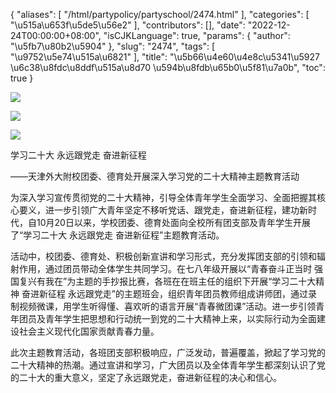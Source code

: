 {
    "aliases": [
        "/html/partypolicy/partyschool/2474.html"
    ],
    "categories": [
        "\u515a\u653f\u5de5\u56e2"
    ],
    "contributors": [],
    "date": "2022-12-24T00:00:00+08:00",
    "isCJKLanguage": true,
    "params": {
        "author": "\u5fb7\u80b2\u5904"
    },
    "slug": "2474",
    "tags": [
        "\u9752\u5e74\u515a\u6821"
    ],
    "title": "\u5b66\u4e60\u4e8c\u5341\u5927 \u6c38\u8fdc\u8ddf\u515a\u8d70 \u594b\u8fdb\u65b0\u5f81\u7a0b",
    "toc": true
}

![](https://cdn.tfls.online/mirror/full/c2e95de1e6c705edc44fef24aae865e0c890cbfd.jpg)




![](https://cdn.tfls.online/mirror/full/947c49885f4de798028980a590bd22abf3b012f8.jpg)




![](https://cdn.tfls.online/mirror/full/ef68be0b88183b8f47dab623ebe1437a865b551f.jpg)




  





学习二十大 永远跟党走 奋进新征程




——天津外大附校团委、德育处开展深入学习党的二十大精神主题教育活动




为深入学习宣传贯彻党的二十大精神，引导全体青年学生全面学习、全面把握其核心要义，进一步引领广大青年坚定不移听党话、跟党走，奋进新征程，建功新时代，自10月20日以来，学校团委、德育处面向全校所有团支部及青年学生开展了“学习二十大 永远跟党走 奋进新征程”主题教育活动。




活动中，校团委、德育处、积极创新宣讲和学习形式，充分发挥团支部的引领和辐射作用，通过团员带动全体学生共同学习。在七八年级开展以“青春奋斗正当时 强国复兴有我在”为主题的手抄报比赛，各班在在班主任的组织下开展“学习二十大精神 奋进新征程 永远跟党走”的主题班会，组织青年团员教师组成讲师团，通过录制视频微课，用学生听得懂、喜欢听的语言开展“青春微团课”活动。进一步引领青年团员及青年学生把思想和行动统一到党的二十大精神上来，以实际行动为全面建设社会主义现代化国家贡献青春力量。




此次主题教育活动，各班团支部积极响应，广泛发动，普遍覆盖，掀起了学习党的二十大精神的热潮。通过宣讲和学习，广大团员以及全体青年学生都深刻认识了党的二十大的重大意义，坚定了永远跟党走，奋进新征程的决心和信心。


